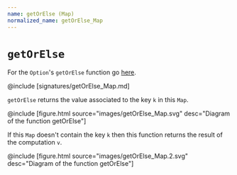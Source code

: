 ```yaml
---
name: getOrElse (Map)
normalized_name: getOrElse_Map
---
```


# `getOrElse`

For the `Option`'s `getOrElse` function go [here](./getOrElse_Option).

@include [signatures/getOrElse_Map.md]

`getOrElse` returns the value associated to the key `k` in this `Map`.

@include [figure.html source="images/getOrElse_Map.svg" desc="Diagram of the function getOrElse"]

If this `Map` doesn't contain the key `k` then this function returns the result of the computation `v`.

@include [figure.html source="images/getOrElse_Map.2.svg" desc="Diagram of the function getOrElse"]

